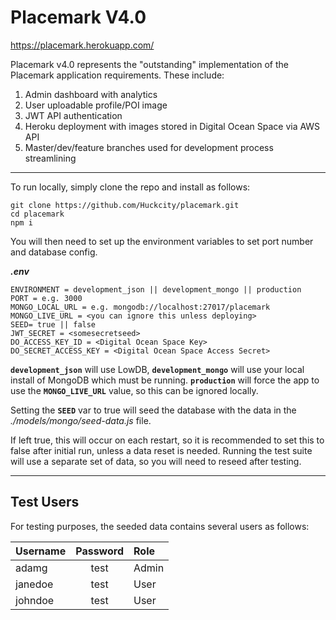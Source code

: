 # Placemark V4.0

https://placemark.herokuapp.com/

Placemark v4.0 represents the "outstanding" implementation of the Placemark application requirements. These include:

1. Admin dashboard with analytics
1. User uploadable profile/POI image
1. JWT API authentication
1. Heroku deployment with images stored in Digital Ocean Space via AWS API
1. Master/dev/feature branches used for development process streamlining

---

To run locally, simply clone the repo and install as follows:

```
git clone https://github.com/Huckcity/placemark.git
cd placemark
npm i
```

You will then need to set up the environment variables to set port number and database config.

**_.env_**

```
ENVIRONMENT = development_json || development_mongo || production
PORT = e.g. 3000
MONGO_LOCAL_URL = e.g. mongodb://localhost:27017/placemark
MONGO_LIVE_URL = <you can ignore this unless deploying>
SEED= true || false
JWT_SECRET = <somesecretseed>
DO_ACCESS_KEY_ID = <Digital Ocean Space Key>
DO_SECRET_ACCESS_KEY = <Digital Ocean Space Access Secret>
```

**`development_json`** will use LowDB, **`development_mongo`** will use your local install of MongoDB which must be running. **`production`** will force the app to use the **`MONGO_LIVE_URL`** value, so this can be ignored locally.

Setting the **`SEED`** var to true will seed the database with the data in the _./models/mongo/seed-data.js_ file.

If left true, this will occur on each restart, so it is recommended to set this to false after initial run, unless a data reset is needed. Running the test suite will use a separate set of data, so you will need to reseed after testing.

---

## Test Users

For testing purposes, the seeded data contains several users as follows:

| Username | Password | Role  |
| -------- | :------: | :---- |
| adamg    |   test   | Admin |
| janedoe  |   test   | User  |
| johndoe  |   test   | User  |
